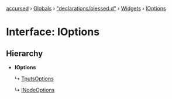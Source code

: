 [accursed](../README.md) › [Globals](../globals.md) › ["declarations/blessed.d"](../modules/_declarations_blessed_d_.md) › [Widgets](../modules/_declarations_blessed_d_.widgets.md) › [IOptions](_declarations_blessed_d_.widgets.ioptions.md)

# Interface: IOptions

## Hierarchy

* **IOptions**

  ↳ [TputsOptions](_declarations_tput_d_.tputsoptions.md)

  ↳ [INodeOptions](_declarations_blessed_d_.widgets.inodeoptions.md)
